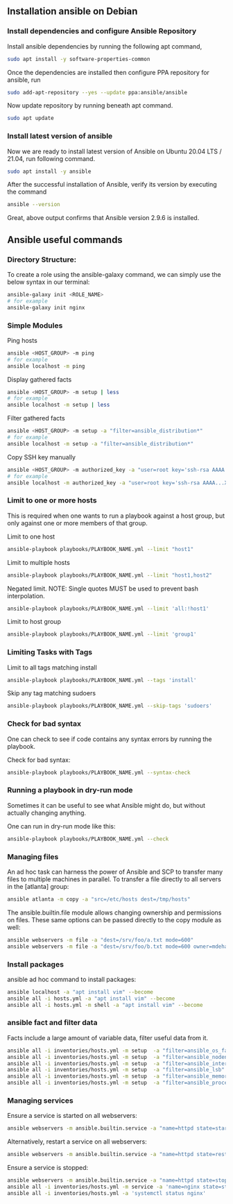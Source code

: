 ## Installation ansible on Debian

### Install dependencies and configure Ansible Repository
Install ansible dependencies by running the following apt command,
```bash
sudo apt install -y software-properties-common
```
Once the dependencies are installed then configure PPA repository for ansible, run
```bash
sudo add-apt-repository --yes --update ppa:ansible/ansible
```
Now update repository by running beneath apt command.
```bash
sudo apt update
```

### Install latest version of ansible
Now we are ready to install latest version of Ansible on Ubuntu 20.04 LTS / 21.04, run following command.
```bash
sudo apt install -y ansible
```
After the successful installation of Ansible, verify its version by executing the command

```bash
ansible --version
```
Great, above output confirms that Ansible version 2.9.6 is installed.


## Ansible useful commands

### Directory Structure:
 To create a role using the ansible-galaxy command, we can simply use the below syntax in our terminal:
```bash
ansible-galaxy init <ROLE_NAME>
# for example
ansible-galaxy init nginx
```


### Simple Modules
Ping hosts
```bash
ansible <HOST_GROUP> -m ping
# for example
ansible localhost -m ping
```
Display gathered facts
```bash
ansible <HOST_GROUP> -m setup | less
# for example
ansible localhost -m setup | less
```
Filter gathered facts
```bash
ansible <HOST_GROUP> -m setup -a "filter=ansible_distribution*"
# for example
ansible localhost -m setup -a "filter=ansible_distribution*"
```

Copy SSH key manually
```bash
ansible <HOST_GROUP> -m authorized_key -a "user=root key='ssh-rsa AAAA...XXX == root@hostname'"
# for example
ansible localhost -m authorized_key -a "user=root key='ssh-rsa AAAA...XXX == root@hostname'"
```

### Limit to one or more hosts
This is required when one wants to run a playbook against a host group, but only against one or more members of that group.

Limit to one host
```bash
ansible-playbook playbooks/PLAYBOOK_NAME.yml --limit "host1"
```
Limit to multiple hosts
```bash
ansible-playbook playbooks/PLAYBOOK_NAME.yml --limit "host1,host2"
```
Negated limit. NOTE: Single quotes MUST be used to prevent bash interpolation.
```bash
ansible-playbook playbooks/PLAYBOOK_NAME.yml --limit 'all:!host1'
```
Limit to host group
```bash
ansible-playbook playbooks/PLAYBOOK_NAME.yml --limit 'group1'
```

### Limiting Tasks with Tags
Limit to all tags matching install
```bash
ansible-playbook playbooks/PLAYBOOK_NAME.yml --tags 'install'
```
Skip any tag matching sudoers
```bash
ansible-playbook playbooks/PLAYBOOK_NAME.yml --skip-tags 'sudoers'
```

### Check for bad syntax
One can check to see if code contains any syntax errors by running the playbook.

Check for bad syntax:
```bash
ansible-playbook playbooks/PLAYBOOK_NAME.yml --syntax-check
```

### Running a playbook in dry-run mode
Sometimes it can be useful to see what Ansible might do, but without actually changing anything.

One can run in dry-run mode like this:
```bash
ansible-playbook playbooks/PLAYBOOK_NAME.yml --check
```

### Managing files
An ad hoc task can harness the power of Ansible and SCP to transfer many files to multiple machines in parallel. To transfer a file directly to all servers in the [atlanta] group:
```bash
ansible atlanta -m copy -a "src=/etc/hosts dest=/tmp/hosts"
```

The ansible.builtin.file module allows changing ownership and permissions on files. These same options can be passed directly to the copy module as well:
```bash
ansible webservers -m file -a "dest=/srv/foo/a.txt mode=600"
ansible webservers -m file -a "dest=/srv/foo/b.txt mode=600 owner=mdehaan group=mdehaan"
```

### Install packages
ansible ad hoc command to install packages:
```bash
ansible localhost -a "apt install vim" --become
ansible all -i hosts.yml -a "apt install vim" --become
ansible all -i hosts.yml -m shell -a "apt install vim" --become
```

### ansible fact and filter data
Facts include a large amount of variable data, filter useful data from it.
```bash
ansible all -i inventories/hosts.yml -m setup  -a "filter=ansible_os_family"
ansible all -i inventories/hosts.yml -m setup  -a "filter=ansible_nodename"
ansible all -i inventories/hosts.yml -m setup  -a "filter=ansible_interfaces"
ansible all -i inventories/hosts.yml -m setup  -a "filter=ansible_lsb"
ansible all -i inventories/hosts.yml -m setup  -a "filter=ansible_memory_mb"
ansible all -i inventories/hosts.yml -m setup  -a "filter=ansible_processor_vcpus"
```

### Managing services
Ensure a service is started on all webservers:
```bash
ansible webservers -m ansible.builtin.service -a "name=httpd state=started"
```
Alternatively, restart a service on all webservers:

```bash
ansible webservers -m ansible.builtin.service -a "name=httpd state=restarted"
```
Ensure a service is stopped:

```bash
ansible webservers -m ansible.builtin.service -a "name=httpd state=stopped"
ansible all -i inventories/hosts.yml -m service -a 'name=nginx state=started'
ansible all -i inventories/hosts.yml -a 'systemctl status nginx'
```